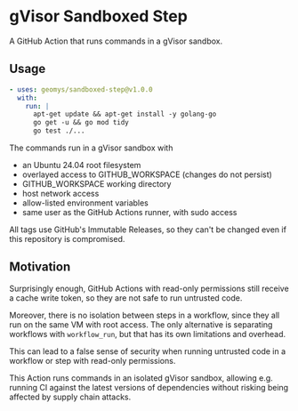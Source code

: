 # gVisor Sandboxed Step

A GitHub Action that runs commands in a gVisor sandbox.

## Usage

```yaml
- uses: geomys/sandboxed-step@v1.0.0
  with:
    run: |
      apt-get update && apt-get install -y golang-go
      go get -u && go mod tidy
      go test ./...
```

The commands run in a gVisor sandbox with

  - an Ubuntu 24.04 root filesystem
  - overlayed access to GITHUB_WORKSPACE (changes do not persist)
  - GITHUB_WORKSPACE working directory
  - host network access
  - allow-listed environment variables
  - same user as the GitHub Actions runner, with sudo access

All tags use GitHub's Immutable Releases, so they can't be changed even if this
repository is compromised.

## Motivation

Surprisingly enough, GitHub Actions with read-only permissions still receive a
cache write token, so they are not safe to run untrusted code.

Moreover, there is no isolation between steps in a workflow, since they all run
on the same VM with root access. The only alternative is separating workflows
with `workflow_run`, but that has its own limitations and overhead.

This can lead to a false sense of security when running untrusted code in a
workflow or step with read-only permissions.

This Action runs commands in an isolated gVisor sandbox, allowing e.g. running
CI against the latest versions of dependencies without risking being affected by
supply chain attacks.
